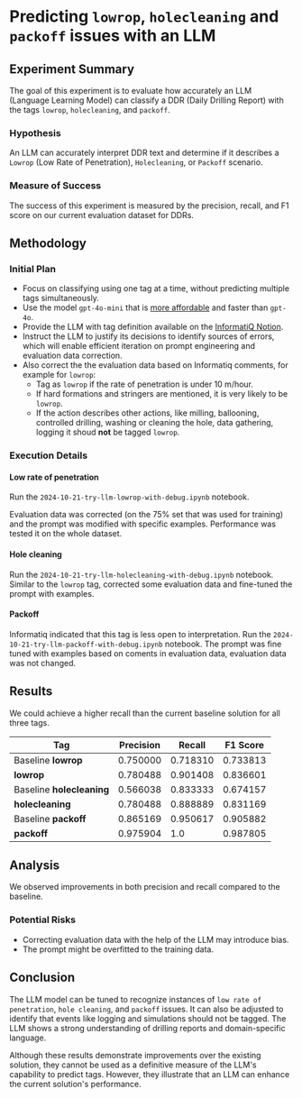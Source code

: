 # Predicting `lowrop`, `holecleaning` and `packoff` issues with an LLM

## Experiment Summary

The goal of this experiment is to evaluate how accurately an LLM (Language Learning Model) can classify a DDR (Daily Drilling Report) with the tags `lowrop`, `holecleaning`, and `packoff`.

### Hypothesis

An LLM can accurately interpret DDR text and determine if it describes a `Lowrop` (Low Rate of Penetration), `Holecleaning`, or `Packoff` scenario.

### Measure of Success

The success of this experiment is measured by the precision, recall, and F1 score on our current evaluation dataset for DDRs.

## Methodology

### Initial Plan

- Focus on classifying using one tag at a time, without predicting multiple tags simultaneously.
- Use the model `gpt-4o-mini` that is [more affordable](https://azure.microsoft.com/pricing/details/cognitive-services/openai-service/) and faster than `gpt-4o`.
- Provide the LLM with tag definition available on the [InformatiQ Notion](https://informatiq.notion.site/Tag-categories-and-abbreviations-11a0158b598780f2a902d833083c39b5).
- Instruct the LLM to justify its decisions to identify sources of errors, which will enable efficient iteration on prompt engineering and evaluation data correction.
- Also correct the the evaluation data based on Informatiq comments, for example for `lowrop`:
  - Tag as `lowrop` if the rate of penetration is under 10 m/hour.
  - If hard formations and stringers are mentioned, it is very likely to be `lowrop`.
  - If the action describes other actions, like milling, ballooning,  controlled drilling, washing or cleaning the hole, data gathering, logging it shoud **not** be tagged `lowrop`.

### Execution Details

#### Low rate of penetration

Run the `2024-10-21-try-llm-lowrop-with-debug.ipynb` notebook.

Evaluation data was corrected (on the 75% set that was used for training) and the prompt was modified with specific examples.
Performance was tested it on the whole dataset.

#### Hole cleaning

Run the `2024-10-21-try-llm-holecleaning-with-debug.ipynb` notebook.
Similar to the `lowrop` tag, corrected some evaluation data and fine-tuned the prompt with examples.

#### Packoff

Informatiq indicated that this tag is less open to interpretation.
Run the `2024-10-21-try-llm-packoff-with-debug.ipynb` notebook.
The prompt was fine tuned with examples based on coments in evaluation data, evaluation data was not changed.

## Results

We could achieve a higher recall than the current baseline solution for all three tags.

| **Tag**                  | **Precision** | **Recall**  | **F1 Score** |
|--------------------------|---------------|-------------|--------------|
| Baseline **lowrop**      | 0.750000      | 0.718310    | 0.733813     |
| **lowrop**               | 0.780488      | 0.901408    | 0.836601     |
| Baseline **holecleaning**| 0.566038      | 0.833333    | 0.674157     |
| **holecleaning**         | 0.780488      | 0.888889    | 0.831169     |
| Baseline **packoff**     | 0.865169      | 0.950617    | 0.905882     |
| **packoff**              | 0.975904      | 1.0         | 0.987805     |

## Analysis

We observed improvements in both precision and recall compared to the baseline.

### Potential Risks

- Correcting evaluation data with the help of the LLM may introduce bias.
- The prompt might be overfitted to the training data.

## Conclusion

The LLM model can be tuned to recognize instances of `low rate of penetration`, `hole cleaning`, and `packoff` issues. It can also be adjusted to identify that events like logging and simulations should not be tagged. The LLM shows a strong understanding of drilling reports and domain-specific language.

Although these results demonstrate improvements over the existing solution, they cannot be used as a definitive measure of the LLM's capability to predict tags. However, they illustrate that an LLM can enhance the current solution's performance.
